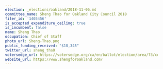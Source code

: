 ```yaml
---
election: _elections/oakland/2018-11-06.md
committee_name: Sheng Thao for Oakland City Council 2018
filer_id: '1405456'
is_accepted_expenditure_ceiling: true
is_incumbent: false
name: Sheng Thao
occupation: Chief of Staff
photo_url: Sheng-Thao.png
public_funding_received: "$18,345"
twitter_url: sheng_tha0
votersedge_url: https://votersedge.org/ca/en/ballot/election/area/73/contests/contest/17340/candidate/139762?&county=alameda%20county&election_authority_id=1
website_url: https://www.shengforoakland.com/
---
```

